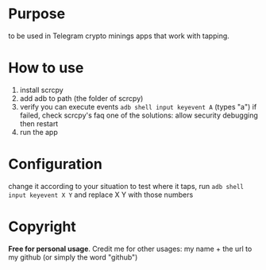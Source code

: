 # Purpose

to be used in Telegram crypto minings apps that work with tapping.

# How to use

1. install scrcpy
2. add adb to path (the folder of scrcpy)
3. verify you can execute events
    `adb shell input keyevent A` (types "a")
    if failed, check scrcpy's faq
    one of the solutions: allow security debugging then restart
4. run the app

# Configuration

change it according to your situation
to test where it taps, run `adb shell input keyevent X Y` and replace X Y with those numbers

# Copyright

**Free for personal usage**. Credit me for other usages: my name + the url to my github (or simply the word "github")